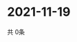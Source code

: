 # 2021-11-19
  共 0条

  <!-- BEGIN -->
  <!-- 最后更新时间Fri Nov 19 2021 04:04:29 GMT+0000 (Coordinated Universal Time) -->
  
  <!-- END -->
  
  
